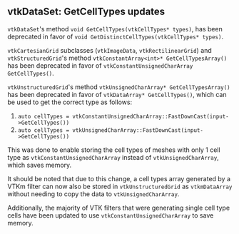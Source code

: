 ## vtkDataSet: GetCellTypes updates

`vtkDataSet`'s method `void GetCellTypes(vtkCellTypes* types)`, has been deprecated in favor of
`void GetDistinctCellTypes(vtkCellTypes* types)`.

`vtkCartesianGrid` subclasses (`vtkImageData`, `vtkRectilinearGrid`) and `vtkStructuredGrid`'s method
`vtkConstantArray<int>* GetCellTypesArray()` has been deprecated in favor of `vtkConstantUnsignedCharArray
GetCellTypes()`.

`vtkUnstructuredGrid`'s method `vtkUnsignedCharArray* GetCellTypesArray()` has been deprecated in favor of
`vtkDataArray* GetCellTypes()`, which can be used to get the correct type as follows:

1. `auto cellTypes = vtkConstantUnsignedCharArray::FastDownCast(input->GetCellTypes())`
2. `auto cellTypes = vtkUnsignedCharArray::FastDownCast(input->GetCellTypes())`

This was done to enable storing the cell types of meshes with only 1 cell type as `vtkConstantUnsignedCharArray` instead
of `vtkUnsignedCharArray`, which saves memory.

It should be noted that due to this change, a cell types array generated by a VTKm filter can now also be stored in
`vtkUnstructuredGrid` as `vtkmDataArray` without needing to copy the data to `vtkUnsignedCharArray`.

Additionally, the majority of VTK filters that were generating single cell type cells have been updated to use
`vtkConstantUnsignedCharArray` to save memory.
